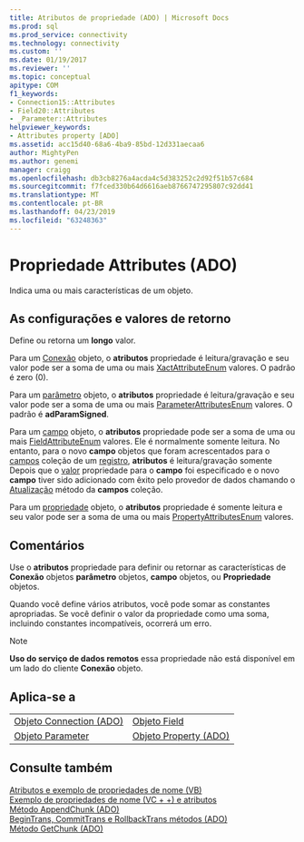 ```yaml
---
title: Atributos de propriedade (ADO) | Microsoft Docs
ms.prod: sql
ms.prod_service: connectivity
ms.technology: connectivity
ms.custom: ''
ms.date: 01/19/2017
ms.reviewer: ''
ms.topic: conceptual
apitype: COM
f1_keywords:
- Connection15::Attributes
- Field20::Attributes
- _Parameter::Attributes
helpviewer_keywords:
- Attributes property [ADO]
ms.assetid: acc15d40-68a6-4ba9-85bd-12d331aecaa6
author: MightyPen
ms.author: genemi
manager: craigg
ms.openlocfilehash: db3cb8276a4acda4c5d383252c2d92f51b57c684
ms.sourcegitcommit: f7fced330b64d6616aeb8766747295807c92dd41
ms.translationtype: MT
ms.contentlocale: pt-BR
ms.lasthandoff: 04/23/2019
ms.locfileid: "63248363"
---
```

# <a name="attributes-property-ado"></a>Propriedade Attributes (ADO)
Indica uma ou mais características de um objeto.  
  
## <a name="settings-and-return-values"></a>As configurações e valores de retorno  
 Define ou retorna um **longo** valor.  
  
 Para um [Conexão](../../../ado/reference/ado-api/connection-object-ado.md) objeto, o **atributos** propriedade é leitura/gravação e seu valor pode ser a soma de uma ou mais [XactAttributeEnum](../../../ado/reference/ado-api/xactattributeenum.md) valores. O padrão é zero (0).  
  
 Para um [parâmetro](../../../ado/reference/ado-api/parameter-object.md) objeto, o **atributos** propriedade é leitura/gravação e seu valor pode ser a soma de uma ou mais [ParameterAttributesEnum](../../../ado/reference/ado-api/parameterattributesenum.md) valores. O padrão é **adParamSigned**.  
  
 Para um [campo](../../../ado/reference/ado-api/field-object.md) objeto, o **atributos** propriedade pode ser a soma de uma ou mais [FieldAttributeEnum](../../../ado/reference/ado-api/fieldattributeenum.md) valores. Ele é normalmente somente leitura. No entanto, para o novo **campo** objetos que foram acrescentados para o [campos](../../../ado/reference/ado-api/fields-collection-ado.md) coleção de um [registro](../../../ado/reference/ado-api/record-object-ado.md), **atributos** é leitura/gravação somente Depois que o [valor](../../../ado/reference/ado-api/value-property-ado.md) propriedade para o **campo** foi especificado e o novo **campo** tiver sido adicionado com êxito pelo provedor de dados chamando o [ Atualização](../../../ado/reference/ado-api/update-method.md) método da **campos** coleção.  
  
 Para um [propriedade](../../../ado/reference/ado-api/property-object-ado.md) objeto, o **atributos** propriedade é somente leitura e seu valor pode ser a soma de uma ou mais [PropertyAttributesEnum](../../../ado/reference/ado-api/propertyattributesenum.md) valores.  
  
## <a name="remarks"></a>Comentários  
 Use o **atributos** propriedade para definir ou retornar as características de **Conexão** objetos **parâmetro** objetos, **campo** objetos, ou **Propriedade** objetos.  
  
 Quando você define vários atributos, você pode somar as constantes apropriadas. Se você definir o valor da propriedade como uma soma, incluindo constantes incompatíveis, ocorrerá um erro.  
  
> [!NOTE]
>  **Uso do serviço de dados remotos** essa propriedade não está disponível em um lado do cliente **Conexão** objeto.  
  
## <a name="applies-to"></a>Aplica-se a  
  
|||  
|-|-|  
|[Objeto Connection (ADO)](../../../ado/reference/ado-api/connection-object-ado.md)|[Objeto Field](../../../ado/reference/ado-api/field-object.md)|  
|[Objeto Parameter](../../../ado/reference/ado-api/parameter-object.md)|[Objeto Property (ADO)](../../../ado/reference/ado-api/property-object-ado.md)|  
  
## <a name="see-also"></a>Consulte também  
 [Atributos e exemplo de propriedades de nome (VB)](../../../ado/reference/ado-api/attributes-and-name-properties-example-vb.md)   
 [Exemplo de propriedades de nome (VC + +) e atributos](../../../ado/reference/ado-api/attributes-and-name-properties-example-vc.md)   
 [Método AppendChunk (ADO)](../../../ado/reference/ado-api/appendchunk-method-ado.md)   
 [BeginTrans, CommitTrans e RollbackTrans métodos (ADO)](../../../ado/reference/ado-api/begintrans-committrans-and-rollbacktrans-methods-ado.md)   
 [Método GetChunk (ADO)](../../../ado/reference/ado-api/getchunk-method-ado.md)
